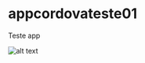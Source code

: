 # appcordovateste01
Teste app

![alt text](https://github.com/ocariocawebdesign/appcordovateste01/www/img/logo.png)


